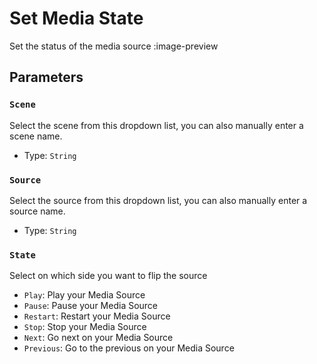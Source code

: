 # Set Media State
Set the status of the media source
:image-preview

## Parameters
### `Scene`
Select the scene from this dropdown list, you can also manually enter a scene name.

- Type: `String`

### `Source`
Select the source from this dropdown list, you can also manually enter a source name.

- Type: `String`

### `State`
Select on which side you want to flip the source

- `Play`: Play your Media Source
- `Pause`: Pause your Media Source
- `Restart`: Restart your Media Source
- `Stop`: Stop your Media Source
- `Next`: Go next on your Media Source
- `Previous`: Go to the previous on your Media Source
